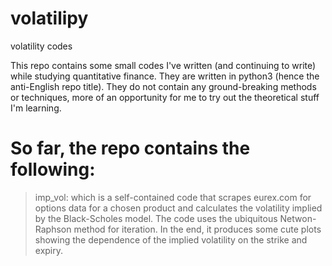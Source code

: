 # volatilipy
volatility codes

This repo contains some small codes I've written (and continuing to write) while studying quantitative finance. They are written in python3 (hence the anti-English repo title). They do not contain any ground-breaking methods or techniques, more of an opportunity for me to try out the theoretical stuff I'm learning.

So far, the repo contains the following:
===
> imp_vol: which is a self-contained code that scrapes eurex.com for options data for a chosen product and calculates the volatility implied by the Black-Scholes model. The code uses the ubiquitous Netwon-Raphson method for iteration. In the end, it produces some cute plots showing the dependence of the implied volatility on the strike and expiry.
